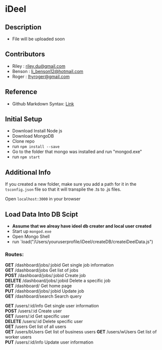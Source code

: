 # iDeel

## Description
- File will be uploaded soon

## Contributors
- Riley : riley.du@gmail.com 
- Benson : li_benson12@hotmail.com
- Roger : lhyroger@gmail.com

## Reference
* Github Markdown Syntax: [Link](https://drive.google.com/drive/folders/0BxoXWWKb_tfoYXZ4cUVBVkJJNTQ)

## Initial Setup
- Download Install Node js
- Download MongoDB
- Clone repo
- run `npm install --save`
- Go to the folder that mongo was installed and run "mongod.exe"
- run `npm start`

## Additional Info
If you created a new folder, make sure you add a path for it in the `tsconfig.json` file so that it will transpile the .ts to .js files.

Open `localhost:3000` in your browser

## Load Data Into DB Scipt
- **Assume that we alreay have ideel db creater and local user created**
- Start up `mongod.exe`
- Open Mongo Shell
- run `load("/Users/youruserprofile/iDeel/createDB/createiDeelData.js")

### Routes:
**GET**     /dashboard/jobs/:jobid         Get single job information <br>
**GET**     /dashboard/jobs                Get list of jobs <br>
**POST**    /dashboard/jobs/:jobid         Create job <br>
**DELETE**  /dashboard/jobs/:jobid         Delete a specific job<br>
**GET**     /dashboard/                    Get home page <br>
**PUT**     /dashboard/jobs/:jobid         Update job <br>
**GET**     /dashboard/search              Search query

**GET**     /users/:id/info                Get single user information <br>
**POST**    /users/:id                     Create user <br>
**GET**     /users/:id                     Get specific user <br>
**DELETE**  /users/:id                     Delete specific user <br>
**GET**     /users                         Get list of all users <br>
**GET**     /users/bUsers                  Get list of business users
**GET**     /users/wUsers                  Get list of worker users <br>
**PUT**     /users/:id/info                Update user information  <br>

